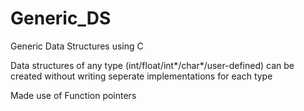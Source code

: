 # Generic_DS
Generic Data Structures using C

Data structures of any type (int/float/int*/char*/user-defined) can be created without writing seperate implementations for each type

Made use of Function pointers
